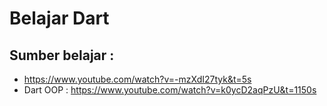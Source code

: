 # Belajar Dart

## Sumber belajar : 
- https://www.youtube.com/watch?v=-mzXdI27tyk&t=5s
- Dart OOP : https://www.youtube.com/watch?v=k0ycD2aqPzU&t=1150s

